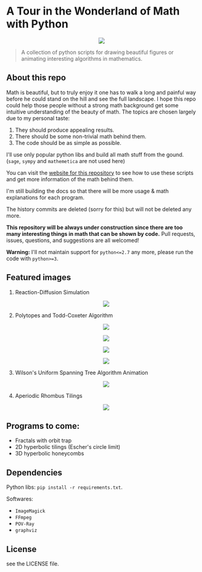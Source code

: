 # A Tour in the Wonderland of Math with Python

<p align="center"><img src="http://www.pywonderland.com/polytopes/logo.png"/></p>

> A collection of python scripts for drawing beautiful figures or animating interesting algorithms in mathematics.

## About this repo

Math is beautiful, but to truly enjoy it one has to walk a long and painful way before he could stand on the hill and see the full landscape. I hope this repo could help those people without a strong math background get some intuitive understanding of the beauty of math. The topics are chosen largely due to my personal taste:

1. They should produce appealing results.
2. There should be some non-trivial math behind them.
3. The code should be as simple as possible.

I'll use only popular python libs and build all math stuff from the gound. (`sage`, `sympy` and `mathemetica` are not used here)

You can visit the [website for this repository](http://www.pywonderland.com) to see how to use these scripts and get more information of the math behind them.

I'm still building the docs so that there will be more usage & math explanations for each program.

The history commits are deleted (sorry for this) but will not be deleted any more.

**This repository will be always under construction since there are too many interesting things in math that can be shown by code.** Pull requests, issues, questions, and suggestions are all welcomed!

**Warning:** I'll not maintain support for `python<=2.7` any more, please run the code with `python>=3`.


## Featured images

1. Reaction-Diffusion Simulation

    <p align="center"><img src="http://www.pywonderland.com/grayscott/coral.png"/>
    </p>

2. Polytopes and Todd-Coxeter Algorithm

    <p align="center"><img src="http://pywonderland.com/polytopes/uniform-solids.png"/>
    </p>
    <p align="center"><img src="http://pywonderland.com/polytopes/runcinated-16cell.png"/>
    </p>
    <p align="center"><img src="http://pywonderland.com/polytopes/runcitruncated-120cell.png"/>
    </p>
    <p align="center"><img src="http://pywonderland.com/polytopes/600cell.png"/>
    </p>

3. Wilson's Uniform Spanning Tree Algorithm Animation

    <p align="center"><img src="http://www.pywonderland.com/gifmaze/wilson.gif"/>
    </p>

4. Aperiodic Rhombus Tilings

    <p align="center"><img src="http://www.pywonderland.com/debruijn/penrose-scene.png"/>
    </p>


## Programs to come:

- Fractals with orbit trap
- 2D hyperbolic tilings (Escher's circle limit)
- 3D hyperbolic honeycombs

## Dependencies

Python libs: `pip install -r requirements.txt`.

Softwares:

+ `ImageMagick`
+ `FFmpeg`
+ `POV-Ray`
+ `graphviz`

## License

see the LICENSE file.
